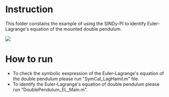 ﻿# Instruction

This folder constains the example of using the SINDy-PI to identify Euler-Lagrange's equation of the mounted double pendulum.

![](Images/Extract_Law.jpg)
# How to run

* To check the symbolic eexpression of the Euler-Lagrange's equation of the double pendulum please run "SymCal_LagHamil.m" file.
* To identify the Euler-Lagrange's equation of double pendulum please run "DoublePendulum_EL_Main.m".
